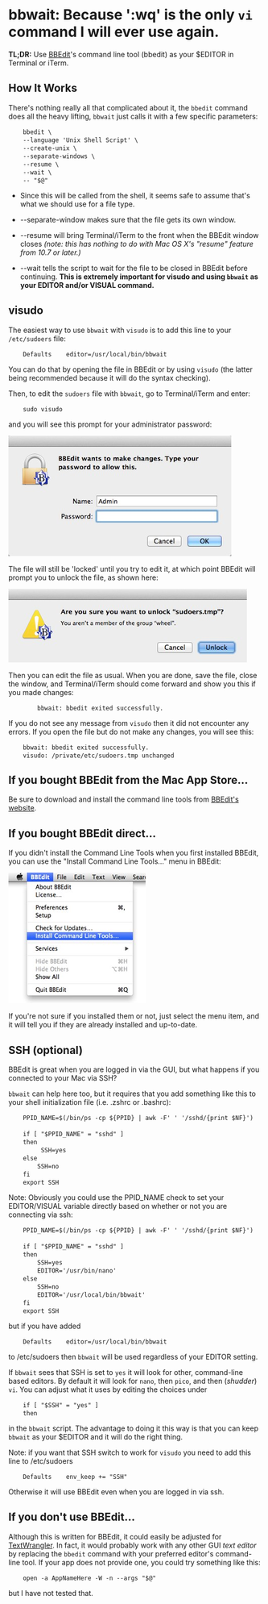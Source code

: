 bbwait: Because ':wq' is the only `vi` command I will ever use again.
======

**TL;DR:** Use [BBEdit]'s command line tool (bbedit) as your $EDITOR in Terminal or iTerm.

## How It Works ##

There's nothing really all that complicated about it, the `bbedit` command does all the heavy lifting, `bbwait` just calls it with a few specific parameters:


		bbedit \
		--language 'Unix Shell Script' \
		--create-unix \
		--separate-windows \
		--resume \
		--wait \
		-- "$@"


* Since this will be called from the shell, it seems safe to assume that's what we should use for a file type. 

* --separate-window makes sure that the file gets its own window.

* --resume will bring Terminal/iTerm to the front when the BBEdit window closes *(note: this has nothing to do with Mac OS X's "resume" feature from 10.7 or later.)*

* --wait tells the script to wait for the file to be closed in BBEdit before continuing. **This is extremely important for visudo and using `bbwait` as your EDITOR and/or VISUAL command.**

## visudo ##

The easiest way to use `bbwait` with `visudo` is to add this line to your `/etc/sudoers` file:

		Defaults 	editor=/usr/local/bin/bbwait

You can do that by opening the file in BBEdit or by using `visudo` (the latter being recommended because it will do the syntax checking). 

Then, to edit the `sudoers` file with `bbwait`, go to Terminal/iTerm and enter: 

		sudo visudo

and you will see this prompt for your administrator password:

![BBEdit authorization prompt]

The file will still be 'locked' until you try to edit it, at which point BBEdit will prompt you to unlock the file, as shown here:

![BBEdit Unlock Prompt]

Then you can edit the file as usual. When you are done, save the file, close the window, and Terminal/iTerm should come forward and show you this if you made changes:

			bbwait: bbedit exited successfully.

If you do not see any message from `visudo` then it did not encounter any errors. If you open the file but do not make any changes, you will see this:

		bbwait: bbedit exited successfully.
		visudo: /private/etc/sudoers.tmp unchanged


## If you bought BBEdit from the Mac App Store…

Be sure to download and install the command line tools from [BBEdit's website][1].

## If you bought BBEdit direct… ##

If you didn't install the Command Line Tools when you first installed BBEdit, you can use the "Install Command Line Tools…" menu in BBEdit:

![Install Menu]

If you're not sure if you installed them or not, just select the menu item, and it will tell you if they are already installed and up-to-date.

## SSH (optional) ##

BBEdit is great when you are logged in via the GUI, but what happens if you connected to your Mac via SSH?

`bbwait` can help here too, but it requires that you add something like this to your shell initialization file (i.e. .zshrc or .bashrc):

		PPID_NAME=$(/bin/ps -cp ${PPID} | awk -F' ' '/sshd/{print $NF}')

		if [ "$PPID_NAME" = "sshd" ]
		then
			 SSH=yes
		else
			SSH=no
		fi
		export SSH


Note: Obviously you could use the PPID_NAME check to set your EDITOR/VISUAL variable directly based on whether or not you are connecting via ssh:

		PPID_NAME=$(/bin/ps -cp ${PPID} | awk -F' ' '/sshd/{print $NF}')

		if [ "$PPID_NAME" = "sshd" ]
		then
			SSH=yes
			EDITOR='/usr/bin/nano'
		else
			SSH=no
			EDITOR='/usr/local/bin/bbwait'
		fi
		export SSH

but if you have added

		Defaults 	editor=/usr/local/bin/bbwait

to /etc/sudoers then `bbwait` will be used regardless of your EDITOR setting.

If `bbwait` sees that SSH is set to `yes` it will look for other, command-line based editors. By default it will look for `nano`, then `pico`, and then (*shudder*) `vi`. You can adjust what it uses by editing the choices under

		if [ "$SSH" = "yes" ]
		then

in the `bbwait` script. The advantage to doing it this way is that you can keep `bbwait` as your \$EDITOR and it will do the right thing.

Note: if you want that SSH switch to work for `visudo` you need to add this line to /etc/sudoers 

		Defaults	env_keep += "SSH"

Otherwise it will use BBEdit even when you are logged in via ssh.


## If you don't use BBEdit… ##

Although this is written for BBEdit, it could easily be adjusted for [TextWrangler]. In fact, it would probably work with any other GUI *text editor* by replacing the `bbedit` command with your preferred editor's command-line tool. If your app does not provide one, you could try something like this:


		open -a AppNameHere -W -n --args "$@"

but I have not tested that.


<!-- Reference Links -->

[1]: http://www.barebones.com/support/bbedit/cmd-line-tools.html

[BBEdit]: http://www.barebones.com/products/bbedit/

[Install Menu]: BBEdit-InstallCommandLineTools-Menu.jpg

[BBEdit authorization prompt]: bbwait-prompt-1-authenticate.jpg

[BBEdit Unlock Prompt]: bbwait-prompt-2-unlock.jpg

[TextWrangler]: http://www.barebones.com/products/textwrangler/
